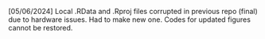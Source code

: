 [05/06/2024] Local .RData and .Rproj files corrupted in previous repo (final) due to hardware issues. Had to make new one. Codes for updated figures cannot be restored. 
